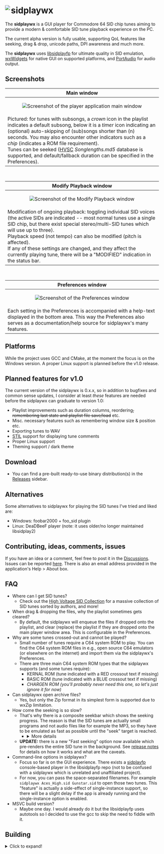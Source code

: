 # <img align="left" src="../assets/screenshots/sidplaywx_icon_64.png?raw=true"/> sidplaywx
The **sidplaywx** is a GUI player for Commodore 64 SID chip tunes aiming to provide a modern & comfortable SID tune playback experience on the PC.

The current alpha version is fully usable, supporting QoL features like seeking, drag & drop, unicode paths, DPI awareness and much more.

The **sidplaywx** uses [libsidplayfp](https://github.com/libsidplayfp/libsidplayfp) for ultimate quality in SID emulation, [wxWidgets](https://github.com/wxWidgets/wxWidgets) for native GUI on supported platforms, and [PortAudio](https://github.com/PortAudio/portaudio) for audio output.

## Screenshots
|Main window|
|-|
|<p align="center">![Screenshot of the player application main window](../assets/screenshots/sidplaywx-player.png?raw=true)</p>|
|Pictured: for tunes with subsongs, a _crown_ icon in the playlist indicates a default subsong, below it is a _timer_ icon indicating an (optional) auto-skipping of (sub)songs shorter than (n) seconds. You may also encounter other indicators such as a _chip_ (indicates a ROM file requirement).<br>Tunes can be seeked ([HVSC](https://www.hvsc.c64.org) *Songlengths.md5* database is supported, and default/fallback duration can be specified in the Preferences).|

<br>

|Modify Playback window|
|-|
|<p align="center">![Screenshot of the Modify Playback window](../assets/screenshots/sidplaywx-playbackmod.png?raw=true)</p>|
|Modification of ongoing playback: toggling individual SID voices (the active SIDs are indicated -- most normal tunes use a single SID chip, but there exist special stereo/multi-SID tunes which will use up to three).<br>Playback speed (not tempo) can also be modified (pitch is affected).<br>If any of these settings are changed, and they affect the currently playing tune, there will be a "MODIFIED" indication in the status bar.|

<br>

|Preferences window|
|-|
|<p align="center">![Screenshot of the Preferences window](../assets/screenshots/sidplaywx-preferences-long.png?raw=true)</p>|
|Each setting in the Preferences is accompanied with a help-text displayed in the bottom area. This way the Preferences also serves as a documentation/help source for sidplaywx's many features.|

## Platforms
While the project uses GCC and CMake, at the moment the focus is on the Windows version. A proper Linux support is planned before the v1.0 release.

## Planned features for v1.0
The current version of the sidplaywx is 0.x.x, so in addition to bugfixes and common sense updates, I consider at least _these_ features are needed before the sidplaywx can graduate to version 1.0:
- Playlist improvements such as duration columns, reordering<del>, remembering last state and playlist file save/load</del> etc.
- Misc. necessary features such as remembering window size & position etc.
- Exporting tunes to WAV
- [STIL](https://www.hvsc.c64.org/download/C64Music/DOCUMENTS/STIL.txt) support for displaying tune comments
- Proper Linux support
- Theming support / dark theme

## Download
* You can find a pre-built ready-to-use binary distribution(s) in the [Releases](https://github.com/bytespiller/sidplaywx/releases) sidebar.

## Alternatives
Some alternatives to sidplaywx for playing the SID tunes I've tried and liked are:
* Windows: foobar2000 + foo_sid plugin
* Linux: DeaDBeeF player (note: it uses older/no longer maintained libsidplay2)

## Contributing, ideas, comments, issues
If you have an idea or a comment, feel free to post it in the [Discussions](https://github.com/bytespiller/sidplaywx/discussions). Issues can be reported [here](https://github.com/bytespiller/sidplaywx/issues). There is also an email address provided in the application's Help > About box.

## FAQ
* Where can I get SID tunes?
  * Check out the [High Voltage SID Collection](https://www.hvsc.c64.org) for a massive collection of SID tunes sorted by authors, and more!
* When drag & dropping the files, why the playlist sometimes gets cleared?
  * By default, the sidplaywx will enqueue the files if dropped onto the playlist, and clear (replace) the playlist if they are dropped onto the main player window area. This is configurable in the Preferences.
* Why are some tunes crossed-out and cannot be played?
  * Small number of tunes require a C64 system ROM to play. You can find the C64 system ROM files in e.g., open source C64 emulators (or elsewhere on the internet) and import them via the sidplaywx's Preferences.
  * There are three main C64 system ROM types that the sidplaywx supports (and some tunes require):
    * KERNAL ROM (tune indicated with a RED crossout text if missing)
    * BASIC ROM (tune indicated with a BLUE crossout text if missing)
    * _CHARGEN ROM (you'll probably never need this one, so let's just ignore it for now)_
* Can sidplaywx open archive files?
  * Yes, but only the Zip format in its simplest form is supported due to wxZip limitation.
* How come the seeking is so slow? 
  * That's why there is a composite seekbar which shows the seeking progress. The reason is that the SID tunes are actually small programs and not audio files like for example the MP3, so they have to be emulated as fast as possible until the "seek" target is reached.
    * <details>
        <summary>More details</summary>
        The libsidplayfp library (which sidplaywx uses) focuses on accuracy so it's much slower than e.g., libsidplay2 (which is virtually instantaneous, try it in the DeaDBeeF player on the Linux!). I didn't find a way to make seeking in sidplaywx app any faster, especially not without touching the libsidplayfp code. FWIW the seeking in the sidplaywx is already separately threaded and bypasses some SID mixing steps, audio rendering etc. so I think it's as fast as possible at the moment).
      </details>
  * **UPDATE:** there is a new "Fast seeking" option now available which pre-renders the entire SID tune in the background. See [release notes](https://github.com/bytespiller/sidplaywx/releases/tag/v0.7.0-beta) for details on how it works and what are the caveats.
* Command-line options in sidplaywx?
  * Focus so far is on the GUI experience. There exists a [sidplayfp](https://github.com/libsidplayfp/sidplayfp/releases) console-based player in the libsidplayfp repo (not to be confused with a sidplaywx which is unrelated and unaffiliated project).
  * For now, you can pass the space-separated filenames. For example `sidplaywx Aces_High.sid Gunstar.sid` to open those two tunes. This "feature" is actually a side-effect of single-instance support, so there will be a slight delay if the app is already running and the single-instance option is enabled.
* MSVC build version?
  * Maybe one day. I would already do it but the libsidplayfp uses autotools so I decided to use the gcc to skip the need to fiddle with it.

## Building
<details>
  <summary>Click to expand!</summary>

At the moment, the easiest way to build the sidplaywx on MSW is probably by using the [MSYS2](https://www.msys2.org/) environment.<br>
Note: you should install it into the default `C:\msys64\` path in order for hardcoded cmake paths to work out-of-the-box.

Once installed you need to first-time configure it like so:
* Update package lists etc.: `pacman -Syu` and after restart (if needed): `pacman -Su`
* Prerequisites: `pacman -S base-devel`
* msvcrt-compatible gcc: `pacman -S mingw-w64-x86_64-gcc`
* IMPORTANT: run in **mingw64.exe**, **not** default msys2 terminal (otherwise the proper gcc variant might not be used)!
* Note: if need to install gdb separately for some reason: `pacman -S mingw-w64-x86_64-gdb`

Building libsidplayfp:
* [Download](https://github.com/libsidplayfp/libsidplayfp/releases) the libsidplayfp source release.
* `cd` (with MSYS2 MINGW64 terminal) into the libsidplayfp's root.
* To enable C++14 set this in the terminal: `CXXFLAGS="$CXXFLAGS -std=c++0x"`
* Finally, run: `./configure LDFLAGS="-static" && make && make install`
* Note: the lib will be automatically found by our cmake later (if you've installed the msys into the `C:\msys64\`) and it will get linked statically.

Building Portaudio:
* [Download](http://files.portaudio.com/download.html) the PortAudio stable source release.
* Prerequisites (in the MSYS2 MINGW64 terminal): `pacman -S mingw-w64-x86_64-cmake && pacman -S mingw-w64-x86_64-make`
* `cmake -G "MinGW Makefiles" -DCMAKE_BUILD_TYPE=Release`
* `mingw32-make`
* Copy headers and libs into the new folder (so our cmake can find it later):
  * _headers_ into the `C:\Program Files\PortAudio\include\`
  * _libs_ into the `C:\Program Files\PortAudio\include\lib\`

wxWidgets:
* Simply [download](https://www.wxwidgets.org/downloads/) the appropriate pre-built binaries for your compiler (e.g., GCC v10).
* Copy them into the new folder:
  * _headers_ into the `C:\wxWidgets\include\` (with `msvc` and `wx` subfolders in there)
  * _libs_ into the `C:\wxWidgets\gcc_lib\`
* IMPORTANT: additionally, in order to actually run the sidplaywx application after it's built, you need to copy the following wxWidgets' `.dll` files into the sidplaywx's **build** folder: `libgcc_s_seh-1.dll`, `libstdc++-6.dll`, `libwinpthread-1.dll`, `wxbase315u_gcc1020_x64.dll`, `wxbase315u_xml_gcc1020_x64.dll`, `wxmsw315u_core_gcc1020_x64.dll`, `wxmsw315u_propgrid_gcc1020_x64.dll`

Finally building the actual **sidplaywx** application:
* The main `CMakeLists.txt` should do the trick (I myself use the Visual Studio Code).
* IMPORTANT: additionally, in order to actually run the sidplaywx application after it's built, you need to copy the following files into the sidplaywx's **build** folder:
  * The entire `dev\theme` folder (so you end up with `build\theme`).
  * The `dev\bundled-Songlengths.md5` file (so you end up with `build\bundled-Songlengths.md5`).
  * Tip: you can see the [release](https://github.com/bytespiller/sidplaywx/releases) package for example if you get stuck.
</details>
